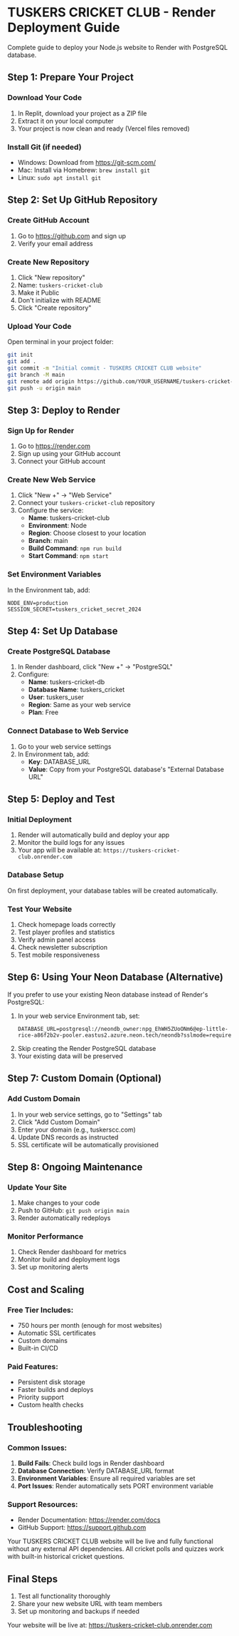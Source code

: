 # TUSKERS CRICKET CLUB - Render Deployment Guide

Complete guide to deploy your Node.js website to Render with PostgreSQL database.

## Step 1: Prepare Your Project

### Download Your Code
1. In Replit, download your project as a ZIP file
2. Extract it on your local computer
3. Your project is now clean and ready (Vercel files removed)

### Install Git (if needed)
- Windows: Download from https://git-scm.com/
- Mac: Install via Homebrew: `brew install git`
- Linux: `sudo apt install git`

## Step 2: Set Up GitHub Repository

### Create GitHub Account
1. Go to https://github.com and sign up
2. Verify your email address

### Create New Repository
1. Click "New repository"
2. Name: `tuskers-cricket-club`
3. Make it Public
4. Don't initialize with README
5. Click "Create repository"

### Upload Your Code
Open terminal in your project folder:

```bash
git init
git add .
git commit -m "Initial commit - TUSKERS CRICKET CLUB website"
git branch -M main
git remote add origin https://github.com/YOUR_USERNAME/tuskers-cricket-club.git
git push -u origin main
```

## Step 3: Deploy to Render

### Sign Up for Render
1. Go to https://render.com
2. Sign up using your GitHub account
3. Connect your GitHub account

### Create New Web Service
1. Click "New +" → "Web Service"
2. Connect your `tuskers-cricket-club` repository
3. Configure the service:
   - **Name**: tuskers-cricket-club
   - **Environment**: Node
   - **Region**: Choose closest to your location
   - **Branch**: main
   - **Build Command**: `npm run build`
   - **Start Command**: `npm start`

### Set Environment Variables
In the Environment tab, add:
```
NODE_ENV=production
SESSION_SECRET=tuskers_cricket_secret_2024
```

## Step 4: Set Up Database

### Create PostgreSQL Database
1. In Render dashboard, click "New +" → "PostgreSQL"
2. Configure:
   - **Name**: tuskers-cricket-db
   - **Database Name**: tuskers_cricket
   - **User**: tuskers_user
   - **Region**: Same as your web service
   - **Plan**: Free

### Connect Database to Web Service
1. Go to your web service settings
2. In Environment tab, add:
   - **Key**: DATABASE_URL
   - **Value**: Copy from your PostgreSQL database's "External Database URL"

## Step 5: Deploy and Test

### Initial Deployment
1. Render will automatically build and deploy your app
2. Monitor the build logs for any issues
3. Your app will be available at: `https://tuskers-cricket-club.onrender.com`

### Database Setup
On first deployment, your database tables will be created automatically.

### Test Your Website
1. Check homepage loads correctly
2. Test player profiles and statistics
3. Verify admin panel access
4. Check newsletter subscription
5. Test mobile responsiveness

## Step 6: Using Your Neon Database (Alternative)

If you prefer to use your existing Neon database instead of Render's PostgreSQL:

1. In your web service Environment tab, set:
   ```
   DATABASE_URL=postgresql://neondb_owner:npg_EhWH5ZUoONm6@ep-little-rice-a86f2b2v-pooler.eastus2.azure.neon.tech/neondb?sslmode=require
   ```
2. Skip creating the Render PostgreSQL database
3. Your existing data will be preserved

## Step 7: Custom Domain (Optional)

### Add Custom Domain
1. In your web service settings, go to "Settings" tab
2. Click "Add Custom Domain"
3. Enter your domain (e.g., tuskerscc.com)
4. Update DNS records as instructed
5. SSL certificate will be automatically provisioned

## Step 8: Ongoing Maintenance

### Update Your Site
1. Make changes to your code
2. Push to GitHub: `git push origin main`
3. Render automatically redeploys

### Monitor Performance
1. Check Render dashboard for metrics
2. Monitor build and deployment logs
3. Set up monitoring alerts

## Cost and Scaling

### Free Tier Includes:
- 750 hours per month (enough for most websites)
- Automatic SSL certificates
- Custom domains
- Built-in CI/CD

### Paid Features:
- Persistent disk storage
- Faster builds and deploys
- Priority support
- Custom health checks

## Troubleshooting

### Common Issues:
1. **Build Fails**: Check build logs in Render dashboard
2. **Database Connection**: Verify DATABASE_URL format
3. **Environment Variables**: Ensure all required variables are set
4. **Port Issues**: Render automatically sets PORT environment variable

### Support Resources:
- Render Documentation: https://render.com/docs
- GitHub Support: https://support.github.com

Your TUSKERS CRICKET CLUB website will be live and fully functional without any external API dependencies. All cricket polls and quizzes work with built-in historical cricket questions.

## Final Steps

1. Test all functionality thoroughly
2. Share your new website URL with team members
3. Set up monitoring and backups if needed

Your website will be live at: https://tuskers-cricket-club.onrender.com